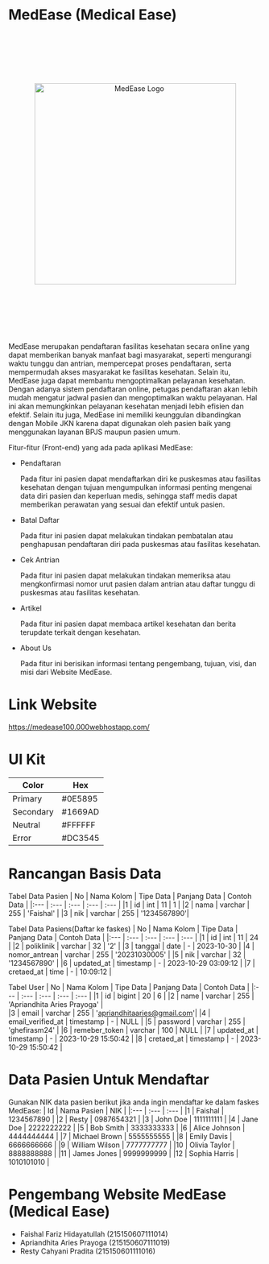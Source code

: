 # MedEase (Medical Ease)
<p align="center" style="padding-top: 100px; padding-bottom: 100px;">
  <a href="https://medease100.000webhostapp.com/" target="_blank">
    <img src="https://i.postimg.cc/d1qWJ1Gb/Group-100.png" width="400" alt="MedEase Logo">
  </a>
</p>

MedEase merupakan pendaftaran fasilitas kesehatan secara online yang dapat memberikan banyak manfaat bagi masyarakat, seperti mengurangi waktu tunggu dan antrian, mempercepat proses pendaftaran, serta mempermudah akses masyarakat ke fasilitas kesehatan. Selain itu, MedEase juga dapat membantu mengoptimalkan pelayanan kesehatan. Dengan adanya sistem pendaftaran online, petugas pendaftaran akan lebih mudah mengatur jadwal pasien dan mengoptimalkan waktu pelayanan. Hal ini akan memungkinkan pelayanan kesehatan menjadi lebih efisien dan efektif. Selain itu juga, MedEase ini memiliki keunggulan dibandingkan dengan Mobile JKN karena dapat digunakan oleh pasien baik yang menggunakan layanan BPJS maupun pasien umum.

Fitur-fitur (Front-end) yang ada pada aplikasi MedEase:
- Pendaftaran
  
  Pada fitur ini pasien dapat mendaftarkan diri ke puskesmas atau fasilitas kesehatan dengan tujuan mengumpulkan informasi penting mengenai data diri pasien dan keperluan medis, sehingga staff medis dapat memberikan perawatan yang sesuai dan efektif untuk pasien.
- Batal Daftar
  
  Pada fitur ini pasien dapat melakukan tindakan pembatalan atau penghapusan pendaftaran diri pada puskesmas atau fasilitas kesehatan.
- Cek Antrian
  
  Pada fitur ini pasien dapat melakukan tindakan memeriksa atau mengkonfirmasi nomor urut pasien dalam antrian atau daftar tunggu di puskesmas atau fasilitas kesehatan.
- Artikel
  
  Pada fitur ini pasien dapat membaca artikel kesehatan dan berita terupdate terkait dengan kesehatan.
- About Us
  
  Pada fitur ini berisikan informasi tentang pengembang, tujuan, visi, dan misi dari Website MedEase.

# Link Website
https://medease100.000webhostapp.com/

# UI Kit
| Color     | Hex     | 
| ---       | ---     | 
| Primary   | #0E5895 |
| Secondary | #1669AD |
| Neutral   | #FFFFFF |
| Error     | #DC3545 |

# Rancangan Basis Data
Tabel Data Pasien
| No  | Nama Kolom | Tipe Data | Panjang Data | Contoh Data |
|:--- | :---       | :---      | :---         | :---        |
|1    | id         | int       | 11           | 1           |
|2    | nama       | varchar   | 255          | 'Faishal'   |
|3    | nik        | varchar   | 255          | '1234567890'|

Tabel Data Pasiens(Daftar ke faskes)
| No  | Nama Kolom    | Tipe Data | Panjang Data | Contoh Data         |
|:--- | :---          | :---      | :---         | :---                |
|1    | id            | int       | 11           | 24                  |
|2    | poliklinik    | varchar   | 32           | '2'                 |
|3    | tanggal       | date      | -            | 2023-10-30          |
|4    | nomor_antrean | varchar   | 255          | '20231030005'       |
|5    | nik           | varchar   | 32           | '1234567890'        |
|6    | updated_at    | timestamp | -            | 2023-10-29 03:09:12 |
|7    | cretaed_at    | time      | -            | 10:09:12            |

Tabel User
| No  | Nama Kolom        | Tipe Data | Panjang Data | Contoh Data                 |
|:--- | :---              | :---      | :---         | :---                        |
|1    | id                | bigint    | 20           | 6                           |
|2    | name              | varchar   | 255          | 'Apriandhita Aries Prayoga' |            
|3    | email             | varchar   | 255          | 'apriandhitaaries@gmail.com'|
|4    | email_verified_at | timestamp | -            | NULL                        |
|5    | password          | varchar   | 255          | 'ghefirasm24'               |
|6    | remeber_token     | varchar   | 100          | NULL                        |
|7    | updated_at        | timestamp | -            | 2023-10-29 15:50:42         |
|8    | cretaed_at        | timestamp | -            | 2023-10-29 15:50:42         |

# Data Pasien Untuk Mendaftar
Gunakan NIK data pasien berikut jika anda ingin mendaftar ke dalam faskes MedEase:
| Id  | Nama Pasien      | NIK            | 
|:--- | :---             | :---           | 
|1    | Faishal          | 1234567890     | 
|2    | Resty            | 0987654321     | 
|3    | John Doe         | 1111111111     | 
|4    | Jane Doe         | 2222222222     | 
|5    | Bob Smith        | 3333333333     | 
|6    | Alice Johnson    | 4444444444     | 
|7    | Michael Brown    | 5555555555     | 
|8    | Emily Davis      | 6666666666     | 
|9    | William Wilson   | 7777777777     | 
|10   | Olivia Taylor    | 8888888888     | 
|11   | James Jones      | 9999999999     | 
|12   | Sophia Harris    | 1010101010     | 

# Pengembang Website MedEase (Medical Ease)
  - Faishal Fariz Hidayatullah (215150607111014)
  - Apriandhita Aries Prayoga  (215150607111019)
  - Resty Cahyani Pradita      (215150601111016)



